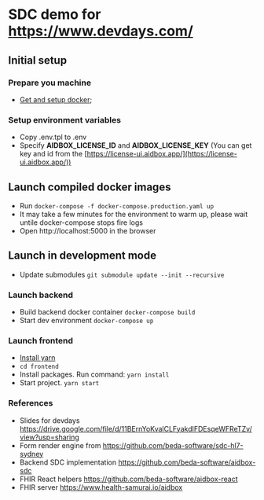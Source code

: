 # SDC demo for https://www.devdays.com/

## Initial setup

### Prepare you machine

- [Get and setup docker](https://docs.docker.com/get-docker/);

### Setup environment variables

- Copy .env.tpl to .env
- Specify **AIDBOX_LICENSE_ID** and **AIDBOX_LICENSE_KEY** (You can get key and id from the [https://license-ui.aidbox.app/](https://license-ui.aidbox.app/))


## Launch compiled docker images
- Run ```docker-compose -f docker-compose.production.yaml up```
- It may take a few minutes for the environment to warm up, please wait untile docker-compose stops fire logs
- Open http://localhost:5000 in the browser 

## Launch in development mode 
- Update submodules ```git submodule update --init --recursive```
### Launch backend
- Build backend docker container ```docker-compose build```
- Start dev environment ```docker-compose up```
### Launch frontend
- [Install yarn](https://classic.yarnpkg.com/en/docs/instal)
- ```cd frontend```
- Install packages. Run command:
   ```yarn install```
- Start project. ```yarn start```

### References
- Slides for devdays https://drive.google.com/file/d/11BErnYoKvalCLFyakdIFDEsqeWFReTZv/view?usp=sharing
- Form render engine from https://github.com/beda-software/sdc-hl7-sydney
- Backend SDC implementation https://github.com/beda-software/aidbox-sdc
- FHIR React helpers https://github.com/beda-software/aidbox-react
- FHIR server https://www.health-samurai.io/aidbox

